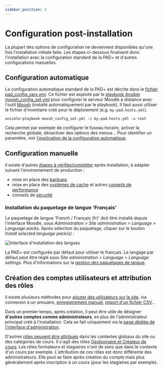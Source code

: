 ```yaml
---
sidebar_position: 3
---
```

# Configuration post-installation

La plupart des options de configuration ne deviennent disponibles qu'une fois l'installation initiale faite. Les étapes ci-dessous finalisent donc l'installation avec la configuration standard de la PAD+ et d'autres configurations manuelles.

## Configuration automatique

La configuration automatique standard de la PAD+ est décrite dans le [fichier pad_config_vars.yml](https://github.com/e-PSHAD/pad-infra/blob/main/ansible-playbooks/vars/pad_config_vars.yml). Ce fichier est exploité par le [playbook Ansible moosh_config_set.yml](https://github.com/e-PSHAD/pad-infra/blob/main/ansible-playbooks/moosh_config_set.yml) pour configurer le serveur Moodle à distance avec l'outil [Moosh](https://moosh-online.com/) (installé automatiquement par le playbook). Il faut aussi utiliser le fichier d'inventaire créé pour le déploiement (e.g. `my-pad.hosts.yml`).

```
ansible-playbook moosh_config_set.yml -i my-pad.hosts.yml -u root
```

Cela permet par exemple de configurer le fuseau horaire, activer la recherche globale, désactiver des options des menus... Pour identifier un paramètre, voir [l'explication de la configuration automatique](https://github.com/e-PSHAD/pad-infra/blob/main/moosh-config.md).


## Configuration manuelle

Il existe d'autres [étapes à vérifier/compléter](https://docs.moodle.org/311/en/Installing_Moodle#Final_configuration) après installation, à adapter suivant l'environnement de production :

- mise en place des [backups](https://docs.moodle.org/311/en/Site_backup)
- mise en place des [systèmes de cache](https://docs.moodle.org/311/en/Caching) et autres [conseils de performance](https://docs.moodle.org/311/en/Performance)
- conseils de [sécurité](https://docs.moodle.org/311/en/Security)

### Installation du paquetage de langue 'Français'

Le paquetage de langue 'French / Français (fr)' doit être installé depuis l'interface Moodle, sous *Administration > Site administration > Language > Language packs*. Après sélection du paquetage, cliquer sur le bouton *Install selected language pack(s)* :

![Interface d'installation des langues](/img/installation/language_pack_install.png)

La PAD+ est configurée par défaut pour utiliser le français. Le langage par défaut peut être réglé sous *Site administration > Language > Language settings*. Plus d'informations sur la [gestion des paquetages de langue](https://docs.moodle.org/3x/fr/Paquetages_de_langue).

## Création des comptes utilisateurs et attribution des rôles

Il existe plusieurs méthodes pour [ajouter des utilisateurs sur le site](https://docs.moodle.org/311/en/Authentication), via connexion à un annuaire, [enregistrement manuel](https://docs.moodle.org/3x/fr/Cr%C3%A9ation_manuelle_de_comptes), [import d'un fichier CSV](https://docs.moodle.org/3x/fr/Importer_des_utilisateurs)...

Dans un premier temps, après création, il peut être utile de désigner **d'autres comptes comme administrateurs**, en plus de l'administrateur principal créé à l'installation. Cela se fait uniquement via la [page dédiée de l'interface d'administration](https://docs.moodle.org/3x/fr/Administrateur).

D'autres [rôles peuvent être attribués](https://docs.moodle.org/3x/fr/Attribution_des_r%C3%B4les) dans les contextes globaux du site ou des catégories de cours. Il s'agit des rôles [Gestionnaire et Créateur de cours](https://docs.moodle.org/3x/fr/R%C3%B4les_standards). Les rôles formateurs et stagiaires n'ont de sens que dans le contexte d'un cours par exemple. L'attribution de ces rôles est donc différente des administrateurs. Elle peut se faire après création du compte mais plus généralement après inscription à un cours (pour les stagiaires par exemple).
